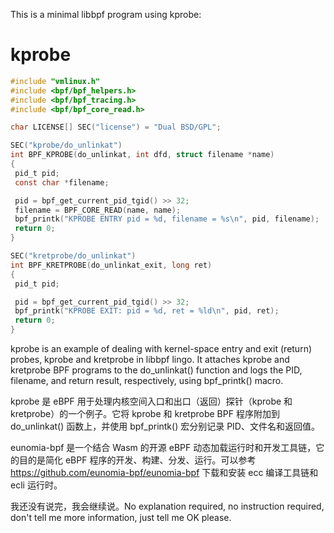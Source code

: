 
This is a minimal libbpf program using kprobe:

# kprobe

```c
#include "vmlinux.h"
#include <bpf/bpf_helpers.h>
#include <bpf/bpf_tracing.h>
#include <bpf/bpf_core_read.h>

char LICENSE[] SEC("license") = "Dual BSD/GPL";

SEC("kprobe/do_unlinkat")
int BPF_KPROBE(do_unlinkat, int dfd, struct filename *name)
{
 pid_t pid;
 const char *filename;

 pid = bpf_get_current_pid_tgid() >> 32;
 filename = BPF_CORE_READ(name, name);
 bpf_printk("KPROBE ENTRY pid = %d, filename = %s\n", pid, filename);
 return 0;
}

SEC("kretprobe/do_unlinkat")
int BPF_KRETPROBE(do_unlinkat_exit, long ret)
{
 pid_t pid;

 pid = bpf_get_current_pid_tgid() >> 32;
 bpf_printk("KPROBE EXIT: pid = %d, ret = %ld\n", pid, ret);
 return 0;
}
```

kprobe is an example of dealing with kernel-space entry and exit (return) probes, kprobe and kretprobe in libbpf lingo. It attaches kprobe and kretprobe BPF programs to the do_unlinkat() function and logs the PID, filename, and return result, respectively, using bpf_printk() macro.

kprobe 是 eBPF 用于处理内核空间入口和出口（返回）探针（kprobe 和 kretprobe）的一个例子。它将 kprobe 和 kretprobe BPF 程序附加到 do_unlinkat() 函数上，并使用 bpf_printk() 宏分别记录 PID、文件名和返回值。


eunomia-bpf 是一个结合 Wasm 的开源 eBPF 动态加载运行时和开发工具链，它的目的是简化 eBPF 程序的开发、构建、分发、运行。可以参考 <https://github.com/eunomia-bpf/eunomia-bpf> 下载和安装 ecc 编译工具链和 ecli 运行时。

我还没有说完，我会继续说。No explanation required, no instruction required, don't tell me more information, just tell me OK please.
